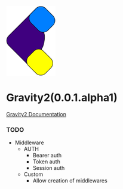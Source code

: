 ![Gravity logo](public/assets/img/logo.png)

# Gravity2(0.0.1.alpha1)

[Gravity2 Documentation](https://github.com/Angel-del-dev/Gravity-V2/wiki)

### TODO
* Middleware
    * AUTH
        * Bearer auth
        * Token auth
        * Session auth
    * Custom
        * Allow creation of middlewares

